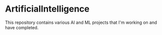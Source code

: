 # ArtificialIntelligence
This repository contains various AI and ML projects that I'm working on and have completed.

